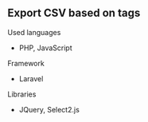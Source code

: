 ## Export CSV based on tags

Used languages
- PHP, JavaScript

Framework
- Laravel

Libraries
- JQuery, Select2.js

